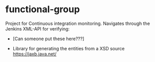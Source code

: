 functional-group
================

Project for Continuous integration monitoring. Navigates through the Jenkins XML-API for verifying:
- [Can someone put these here???] 

- Library for generating the entities from a XSD source
https://jaxb.java.net/



